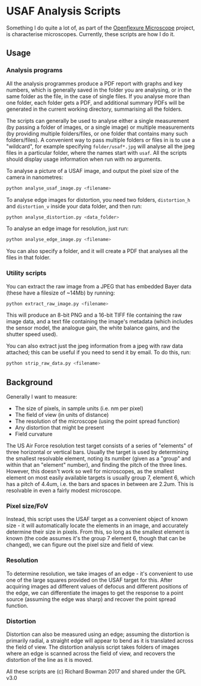 # USAF Analysis Scripts

Something I do quite a lot of, as part of the [Openflexure Microscope](https://www.github.com/rwb27/openflexure_microscope) project, is characterise microscopes.  Currently, these scripts are how I do it.

## Usage
### Analysis programs
All the analysis programmes produce a PDF report with graphs and key numbers, which is generally saved in the folder you are analysing, or in the same folder as the file, in the case of single files.  If you analyse more than one folder, each folder gets a PDF, and additional summary PDFs will be generated in the current working directory, summarising all the folders.

The scripts can generally be used to analyse either a single measurement (by passing a folder of images, or a single image) or multiple measurements (by providing multiple folders/files, or one folder that contains many such folders/files).  A convenient way to pass multiple folders or files in is to use a "wildcard", for example specifying ``folder/usaf*.jpg`` will analyse all the jpeg files in a particular folder, where the names start with ``usaf``.  All the scripts should display usage information when run with no arguments.

To analyse a picture of a USAF image, and output the pixel size of the camera in nanometres:
```bash
python analyse_usaf_image.py <filename>
```

To analyse edge images for distortion, you need two folders, ``distortion_h`` and ``distortion_v`` inside your data folder, and then run:
```bash
python analyse_distortion.py <data_folder>
```

To analyse an edge image for resolution, just run:
```bash
python analyse_edge_image.py <filename>
```
You can also specify a folder, and it will create a PDF that analyses all the files in that folder.

### Utility scripts
You can extract the raw image from a JPEG that has embedded Bayer data (these have a filesize of ~14Mb) by running:
```bash
python extract_raw_image.py <filename>
```
This will produce an 8-bit PNG and a 16-bit TIFF file containing the raw image data, and a text file containing the image's metadata (which includes the sensor model, the analogue gain, the white balance gains, and the shutter speed used).

You can also extract just the jpeg information from a jpeg with raw data attached; this can be useful if you need to send it by email.  To do this, run:
```bash
python strip_raw_data.py <filename>
```

## Background
Generally I want to measure:
* The size of pixels, in sample units (i.e. nm per pixel)
* The field of view (in units of distance)
* The resolution of the microscope (using the point spread function)
* Any distortion that might be present
* Field curvature

The US Air Force resolution test target consists of a series of "elements" of three horizontal or vertical bars.  Usually the target is used by determining the smallest resolvable element, noting its number (given as a "group" and within that an "element" number), and finding the pitch of the three lines.  However, this doesn't work so well for microscopes, as the smallest element on most easily available targets is usually group 7, element 6, which has a pitch of 4.4um, i.e. the bars and spaces in between are 2.2um.  This is resolvable in even a fairly modest microscope.

### Pixel size/FoV
Instead, this script uses the USAF target as a convenient object of known size - it will automatically locate the elements in an image, and accurately determine their size in pixels.  From this, so long as the smallest element is known (the code assumes it's the group 7 element 6, though that can be changed), we can figure out the pixel size and field of view.

### Resolution
To determine resolution, we take images of an edge - it's convenient to use one of the large squares provided on the USAF target for this.  After acquiring images ad different values of defocus and different positions of the edge, we can differentiate the images to get the response to a point source (assuming the edge was sharp) and recover the point spread function.

### Distortion
Distortion can also be measured using an edge; assuming the distortion is primarily radial, a straight edge will appear to bend as it is translated across the field of view.  The distortion analysis script takes folders of images where an edge is scanned across the field of view, and recovers the distortion of the line as it is moved.


All these scripts are (c) Richard Bowman 2017 and shared under the GPL v3.0

